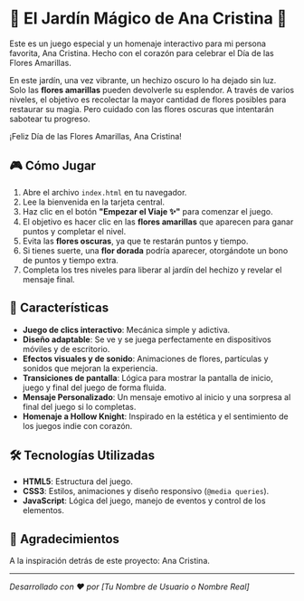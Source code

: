 # 💐 El Jardín Mágico de Ana Cristina 💐

Este es un juego especial y un homenaje interactivo para mi persona favorita, Ana Cristina. Hecho con el corazón para celebrar el Día de las Flores Amarillas.

En este jardín, una vez vibrante, un hechizo oscuro lo ha dejado sin luz. Solo las **flores amarillas** pueden devolverle su esplendor. A través de varios niveles, el objetivo es recolectar la mayor cantidad de flores posibles para restaurar su magia. Pero cuidado con las flores oscuras que intentarán sabotear tu progreso.

¡Feliz Día de las Flores Amarillas, Ana Cristina!

## 🎮 Cómo Jugar

1.  Abre el archivo `index.html` en tu navegador.
2.  Lee la bienvenida en la tarjeta central.
3.  Haz clic en el botón **"Empezar el Viaje ✨"** para comenzar el juego.
4.  El objetivo es hacer clic en las **flores amarillas** que aparecen para ganar puntos y completar el nivel.
5.  Evita las **flores oscuras**, ya que te restarán puntos y tiempo.
6.  Si tienes suerte, una **flor dorada** podría aparecer, otorgándote un bono de puntos y tiempo extra.
7.  Completa los tres niveles para liberar al jardín del hechizo y revelar el mensaje final.

## 🌟 Características

* **Juego de clics interactivo**: Mecánica simple y adictiva.
* **Diseño adaptable**: Se ve y se juega perfectamente en dispositivos móviles y de escritorio.
* **Efectos visuales y de sonido**: Animaciones de flores, partículas y sonidos que mejoran la experiencia.
* **Transiciones de pantalla**: Lógica para mostrar la pantalla de inicio, juego y final del juego de forma fluida.
* **Mensaje Personalizado**: Un mensaje emotivo al inicio y una sorpresa al final del juego si lo completas.
* **Homenaje a Hollow Knight**: Inspirado en la estética y el sentimiento de los juegos indie con corazón.

## 🛠️ Tecnologías Utilizadas

* **HTML5**: Estructura del juego.
* **CSS3**: Estilos, animaciones y diseño responsivo (`@media queries`).
* **JavaScript**: Lógica del juego, manejo de eventos y control de los elementos.

## 📝 Agradecimientos

A la inspiración detrás de este proyecto: Ana Cristina.

---

_Desarrollado con ❤️ por [Tu Nombre de Usuario o Nombre Real]_
